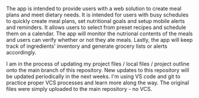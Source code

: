 The app is intended to provide users with a web solution to create meal plans and meet dietary needs. 
It is intended for users with busy schedules to quickly create meal plans, set nutritional goals and setup mobile alerts and reminders.
It allows users to select from preset recipes and schedule them on a calendar. The app will monitor the nutrional contents of the meals and
users can verify whether or not they ate meals. Lastly, the app will keep track of ingredients' inventory and generate grocery lists or alerts accordingly.

I am in the process of updating my project files / local files / project outline onto the main branch of this repository. New updates to this repository will be updated periodically in the next weeks. I'm using VS code and git to practice proper VCS processes and learn more along the way. The original files were simply uploaded to the main repository - no VCS.

